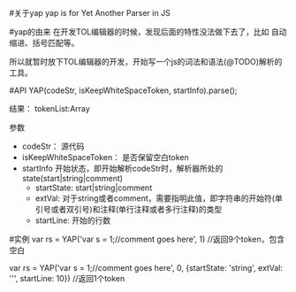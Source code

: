 #关于yap
yap is for Yet Another Parser in JS

#yap的由来
在开发TOL编辑器的时候，发现后面的特性没法做下去了，比如 自动缩进、括号匹配等。

所以就暂时放下TOL编辑器的开发，开始写一个js的词法和语法(@TODO)解析的工具。

#API
YAP(codeStr, isKeepWhiteSpaceToken, startInfo).parse();

结果： tokenList:Array

参数

- codeStr： 源代码
- isKeepWhiteSpaceToken： 是否保留空白token
- startInfo 开始状态，即开始解析codeStr时，解析器所处的state(start|string|comment)
    - startState: start|string|comment
    - extVal: 对于string或者comment，需要指明此值，即字符串的开始符(单引号或者双引号)和注释(单行注释或者多行注释)的类型
    - startLine: 开始的行数


#实例
var rs = YAP('var s = 1;//comment goes here', 1) //返回9个token，包含空白

var rs = YAP('var s = 1;//comment goes here', 0, {startState: 'string', extVal: '\'', startLine: 10}) //返回1个token